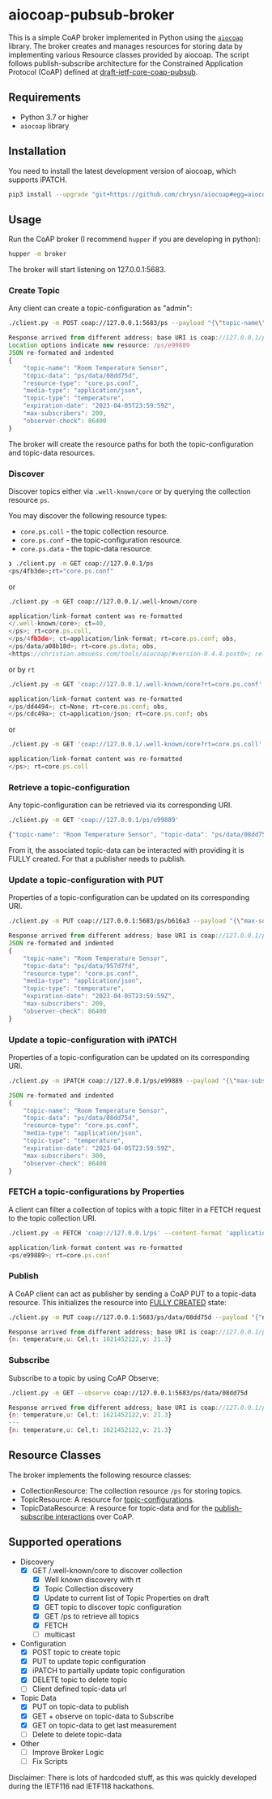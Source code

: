 # aiocoap-pubsub-broker

This is a simple CoAP broker implemented in Python using the [`aiocoap`](https://github.com/chrysn/aiocoap) library. The broker creates and manages resources for storing data by implementing various Resource classes provided by aiocoap. The script follows publish-subscribe architecture for the Constrained Application Protocol (CoAP) defined at [draft-ietf-core-coap-pubsub](https://datatracker.ietf.org/doc/draft-ietf-core-coap-pubsub/).

## Requirements

- Python 3.7 or higher
- `aiocoap` library

## Installation

You need to install the latest development version of aiocoap, which supports iPATCH.

```sh
pip3 install --upgrade "git+https://github.com/chrysn/aiocoap#egg=aiocoap[all]"
```

## Usage

Run the CoAP broker (I recommend `hupper` if you are developing in python):

```sh
hupper -m broker
```

The broker will start listening on 127.0.0.1:5683.

### Create Topic

Any client can create a topic-configuration as "admin":

```sh
./client.py -m POST coap://127.0.0.1:5683/ps --payload "{\"topic-name\": \"Room Temperature Sensor\", \"resource-type\": \"core.ps.conf\", \"media-type\": \"application/json\", \"topic-type\": \"temperature\", \"expiration-date\": \"2023-04-05T23:59:59Z\", \"max-subscribers\": 200, \"observer-check\": 86400}"
```

```js
Response arrived from different address; base URI is coap://127.0.0.1/ps
Location options indicate new resource: /ps/e99889
JSON re-formated and indented
{
    "topic-name": "Room Temperature Sensor",
    "topic-data": "ps/data/08dd75d",
    "resource-type": "core.ps.conf",
    "media-type": "application/json",
    "topic-type": "temperature",
    "expiration-date": "2023-04-05T23:59:59Z",
    "max-subscribers": 200,
    "observer-check": 86400
}
```

The broker will create the resource paths for both the topic-configuration and topic-data resources.

### Discover

Discover topics either via `.well-known/core` or by querying the collection resource `ps`.

You may discover the following resource types:
- `core.ps.coll` - the topic collection resource.
- `core.ps.conf` - the topic-configuration resource.
- `core.ps.data` - the topic-data resource.

```sh
❯ ./client.py -m GET coap://127.0.0.1/ps
<ps/4fb3de>;rt="core.ps.conf"
```

or

```sh
./client.py -m GET coap://127.0.0.1/.well-known/core
```

```js
application/link-format content was re-formatted
</.well-known/core>; ct=40,
</ps>; rt=core.ps.coll,
</ps/4fb3de>; ct=application/link-format; rt=core.ps.conf; obs,
</ps/data/a08b18d>; rt=core.ps.data; obs,
<https://christian.amsuess.com/tools/aiocoap/#version-0.4.4.post0>; rel=impl-info
```

or by `rt`

```sh
./client.py -m GET 'coap://127.0.0.1/.well-known/core?rt=core.ps.conf'
```

```js
application/link-format content was re-formatted
</ps/dd4494>; ct=None; rt=core.ps.conf; obs,
</ps/cdc49a>; ct=application/json; rt=core.ps.conf; obs
```

or

```sh
./client.py -m GET 'coap://127.0.0.1/.well-known/core?rt=core.ps.coll'
```

```js
application/link-format content was re-formatted
</ps>; rt=core.ps.coll
```

### Retrieve a topic-configuration

Any topic-configuration can be retrieved via its corresponding URI.

```sh
./client.py -m GET 'coap://127.0.0.1/ps/e99889'
```

```js
{"topic-name": "Room Temperature Sensor", "topic-data": "ps/data/08dd75d", "resource-type": "core.ps.conf", "media-type": "application/json", "topic-type": "temperature", "expiration-date": "2023-04-05T23:59:59Z", "max-subscribers": 200, "observer-check": 86400}
```

From it, the associated topic-data can be interacted with providing it is FULLY created. For that a publisher needs to publish.

### Update a topic-configuration with PUT

Properties of a topic-configuration can be updated on its corresponding URI.

```sh
./client.py -m PUT coap://127.0.0.1:5683/ps/b616a3 --payload "{\"max-subscribers\": 200}"
```

```js
Response arrived from different address; base URI is coap://127.0.0.1/ps/b616a3
JSON re-formated and indented
{
    "topic-name": "Room Temperature Sensor",
    "topic-data": "ps/data/957d7fd",
    "resource-type": "core.ps.conf",
    "media-type": "application/json",
    "topic-type": "temperature",
    "expiration-date": "2023-04-05T23:59:59Z",
    "max-subscribers": 200,
    "observer-check": 86400
}
```

### Update a topic-configuration with iPATCH

Properties of a topic-configuration can be updated on its corresponding URI.

```sh
./client.py -m iPATCH coap://127.0.0.1/ps/e99889 --payload "{\"max-subscribers\": 300}"
```

```js
JSON re-formated and indented
{
    "topic-name": "Room Temperature Sensor",
    "topic-data": "ps/data/08dd75d",
    "resource-type": "core.ps.conf",
    "media-type": "application/json",
    "topic-type": "temperature",
    "expiration-date": "2023-04-05T23:59:59Z",
    "max-subscribers": 300,
    "observer-check": 86400
}
```

### FETCH a topic-configurations by Properties

A client can filter a collection of topics with a topic filter in a FETCH request to the topic collection URI.

```sh
./client.py -m FETCH 'coap://127.0.0.1/ps' --content-format 'application/cbor' --payload '{"max-subscribers": 300}'
```

```js
application/link-format content was re-formatted
<ps/e99889>; rt=core.ps.conf
```

### Publish

A CoAP client can act as publisher by sending a CoAP PUT to a topic-data resource. This initializes the resource into [FULLY CREATED](https://www.ietf.org/archive/id/draft-ietf-core-coap-pubsub-12.html#name-topic-lifecycle-2) state:

```sh
./client.py -m PUT coap://127.0.0.1:5683/ps/data/08dd75d --payload "{"n": "temperature","u": "Cel","t": 1621452122,"v": 21.3}"
```

```js
Response arrived from different address; base URI is coap://127.0.0.1/ps/data/08dd75d
{n: temperature,u: Cel,t: 1621452122,v: 21.3}
```

### Subscribe

Subscribe to a topic by using CoAP Observe:

```sh
./client.py -m GET --observe coap://127.0.0.1:5683/ps/data/08dd75d
```

```js
Response arrived from different address; base URI is coap://127.0.0.1/ps/data/08dd75d
{n: temperature,u: Cel,t: 1621452122,v: 21.3}
---
{n: temperature,u: Cel,t: 1621452122,v: 21.3}
```

## Resource Classes

The broker implements the following resource classes:

- CollectionResource: The collection resource `/ps` for storing topics.
- TopicResource: A resource for [topic-configurations](https://www.ietf.org/archive/id/draft-ietf-core-coap-pubsub-12.html#name-topic-properties-2).
- TopicDataResource: A resource for topic-data and for the [publish-subscribe interactions](https://www.ietf.org/archive/id/draft-ietf-core-coap-pubsub-12.html#name-topic-data-interactions-2) over CoAP.

## Supported operations

- Discovery
  - [x] GET /.well-known/core to discover collection
    - [x] Well known discovery with rt
    - [x] Topic Collection discovery
    - [x] Update to current list of Topic Properties on draft
    - [x] GET topic to discover topic configuration
    - [x] GET /ps to retrieve all topics
    - [x] FETCH
    - [ ] multicast
- Configuration
    - [x] POST topic to create topic
    - [x] PUT to update topic configuration
    - [x] iPATCH to partially update topic configuration
    - [x] DELETE topic to delete topic
    - [ ] Client defined topic-data url
- Topic Data
    - [x] PUT on topic-data to publish
    - [x] GET + observe on topic-data to Subscribe
    - [x] GET on topic-data to get last measurement
    - [ ] Delete to delete topic-data
- Other
    - [ ] Improve Broker Logic
    - [ ] Fix Scripts 

Disclaimer: There is lots of hardcoded stuff, as this was quickly developed during the IETF116 nad IETF118 hackathons.
